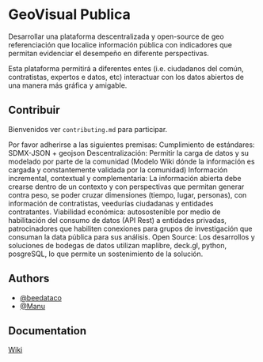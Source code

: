 # GeoVisual Publica

Desarrollar una plataforma descentralizada y open-source de geo referenciación que localice información pública con indicadores que permitan evidenciar el desempeño en diferente perspectivas. 

Esta plataforma permitirá a diferentes entes (i.e. ciudadanos del común, contratistas, expertos e datos, etc) interactuar con los datos abiertos de una manera más gráfica y amigable. 



## Contribuir

Bienvenidos 
ver `contributing.md` para participar.

Por favor adherirse a las siguientes premisas:
Cumplimiento de estándares: SDMX-JSON + geojson
Descentralización: Permitir la carga de datos y su modelado por parte de la comunidad (Modelo Wiki dónde la información es cargada y constantemente validada por la comunidad)
Información incremental, contextual y complementaria: La información abierta debe crearse dentro de un contexto y con perspectivas que permitan generar contra peso, se poder cruzar dimensiones (tiempo, lugar, personas), con información de contratistas, veedurías ciudadanas y entidades contratantes.
Viabilidad económica: autosostenible por medio de habilitación del consumo de datos (API Rest) a entidades privadas, patrocinadores que habiliten conexiones para grupos de investigación que consuman la data pública para sus análisis.
Open Source: Los desarrollos y soluciones de bodegas de datos utilizan maplibre, deck.gl, python, posgreSQL, lo que permite un sostenimiento de la solución.

## Authors

- [@beedataco](https://www.github.com/Beedataco)
- [@Manu](https://www.github.com/Canel420)


## Documentation

[Wiki](https://github.com/Beedataco/datajam/wiki)

